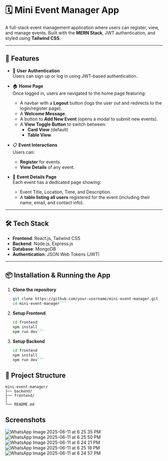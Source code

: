 # 🗓️ Mini Event Manager App

A full-stack event management application where users can register, view, and manage events. Built with the **MERN Stack**, JWT authentication, and styled using **Tailwind CSS**.

---

## 🚀 Features

- 🔐 **User Authentication**  
  Users can sign up or log in using JWT-based authentication.

- 🏠 **Home Page**  
  Once logged in, users are navigated to the home page featuring:
  - A navbar with a **Logout** button (logs the user out and redirects to the login/register page).
  - A **Welcome Message**.
  - A button to **Add New Event** (opens a modal to submit new events).
  - A **View Toggle Button** to switch between:
    - **Card View** (default)
    - **Table View**

- 📋 **Event Interactions**  
  Users can:
  - **Register** for events.
  - **View Details** of any event.

- 📄 **Event Details Page**  
  Each event has a dedicated page showing:
  - Event Title, Location, Time, and Description.
  - A **table listing all users** registered for the event (including their name, email, and contact info).

---

## 🛠 Tech Stack

- **Frontend**: React.js, Tailwind CSS
- **Backend**: Node.js, Express.js
- **Database**: MongoDB
- **Authentication**: JSON Web Tokens (JWT)

---

## 📦 Installation & Running the App

1. **Clone the repository**
   ```bash
   git clone https://github.com/your-username/mini-event-manager.git
   cd mini-event-manager```
2. **Setup Frontend**
   ```bash
   cd frontend
   npm install
   npm run dev```
3. **Setup Backend**
   ```bash
   cd frontend
   npm install
   npm run dev```

## 📁 Project Structure

```plaintext
mini-event-manager/
├── backend/
├── frontend/
│   
└── README.md
 ```

## Screenshots
![WhatsApp Image 2025-06-11 at 6 25 35 PM](https://github.com/user-attachments/assets/bcc90c3e-759e-492a-957c-e2a275e2c9f1)
![WhatsApp Image 2025-06-11 at 6 25 50 PM](https://github.com/user-attachments/assets/806b978a-3866-4250-8ab8-7b3bf8c2acb1)
![WhatsApp Image 2025-06-11 at 6 24 21 PM](https://github.com/user-attachments/assets/be803e14-bab8-4742-b59f-d08ebc347530)
![WhatsApp Image 2025-06-11 at 6 25 18 PM](https://github.com/user-attachments/assets/7af92d18-379d-4579-b724-fee5e7ea40a9)
![WhatsApp Image 2025-06-11 at 6 24 57 PM](https://github.com/user-attachments/assets/ce43c519-6260-47c5-8211-4044f4d465ce)
